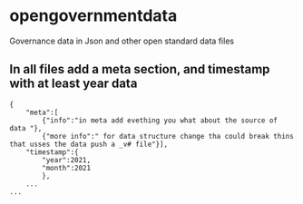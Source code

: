 # opengovernmentdata
Governance data in Json and other open standard data files


## In all files add a meta section, and timestamp with at least year data 
    {
        "meta":[
            {"info":"in meta add evething you what about the source of data "},
            {"more info":" for data structure change tha could break thins that usses the data push a _v# file"}],
        "timestamp":{
            "year":2021,
            "month":2021
            },
        ...
    ...
        